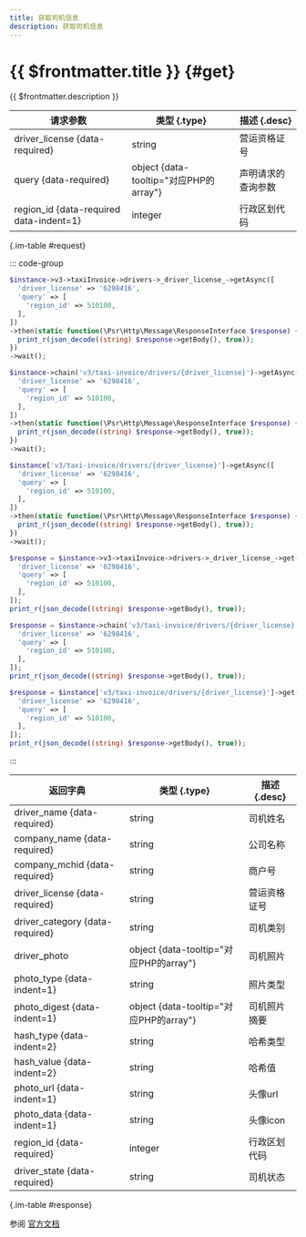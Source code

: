 ```yaml
---
title: 获取司机信息
description: 获取司机信息
---
```


# {{ $frontmatter.title }} {#get}

{{ $frontmatter.description }}

| 请求参数 | 类型 {.type} | 描述 {.desc}
| --- | --- | ---
| driver_license {data-required} | string | 营运资格证号
| query {data-required} | object {data-tooltip="对应PHP的array"} | 声明请求的查询参数
| region_id {data-required data-indent=1} | integer | 行政区划代码

{.im-table #request}

::: code-group

```php [异步纯链式]
$instance->v3->taxiInvoice->drivers->_driver_license_->getAsync([
  'driver_license' => '6298416',
  'query' => [
    'region_id' => 510100,
  ],
])
->then(static function(\Psr\Http\Message\ResponseInterface $response) {
  print_r(json_decode((string) $response->getBody(), true));
})
->wait();
```

```php [异步声明式]
$instance->chain('v3/taxi-invoice/drivers/{driver_license}')->getAsync([
  'driver_license' => '6298416',
  'query' => [
    'region_id' => 510100,
  ],
])
->then(static function(\Psr\Http\Message\ResponseInterface $response) {
  print_r(json_decode((string) $response->getBody(), true));
})
->wait();
```

```php [异步属性式]
$instance['v3/taxi-invoice/drivers/{driver_license}']->getAsync([
  'driver_license' => '6298416',
  'query' => [
    'region_id' => 510100,
  ],
])
->then(static function(\Psr\Http\Message\ResponseInterface $response) {
  print_r(json_decode((string) $response->getBody(), true));
})
->wait();
```

```php [同步纯链式]
$response = $instance->v3->taxiInvoice->drivers->_driver_license_->get([
  'driver_license' => '6298416',
  'query' => [
    'region_id' => 510100,
  ],
]);
print_r(json_decode((string) $response->getBody(), true));
```

```php [同步声明式]
$response = $instance->chain('v3/taxi-invoice/drivers/{driver_license}')->get([
  'driver_license' => '6298416',
  'query' => [
    'region_id' => 510100,
  ],
]);
print_r(json_decode((string) $response->getBody(), true));
```

```php [同步属性式]
$response = $instance['v3/taxi-invoice/drivers/{driver_license}']->get([
  'driver_license' => '6298416',
  'query' => [
    'region_id' => 510100,
  ],
]);
print_r(json_decode((string) $response->getBody(), true));
```

:::

| 返回字典 | 类型 {.type} | 描述 {.desc}
| --- | --- | ---
| driver_name {data-required} | string | 司机姓名
| company_name {data-required} | string | 公司名称
| company_mchid {data-required} | string | 商户号
| driver_license {data-required} | string | 营运资格证号
| driver_category {data-required} | string | 司机类别
| driver_photo | object {data-tooltip="对应PHP的array"} | 司机照片
| photo_type {data-indent=1} | string | 照片类型
| photo_digest {data-indent=1} | object {data-tooltip="对应PHP的array"} | 司机照片摘要
| hash_type {data-indent=2} | string | 哈希类型
| hash_value {data-indent=2} | string | 哈希值
| photo_url {data-indent=1} | string | 头像url
| photo_data {data-indent=1} | string | 头像icon
| region_id {data-required} | integer | 行政区划代码
| driver_state {data-required} | string | 司机状态

{.im-table #response}

参阅 [官方文档](https://pay.weixin.qq.com/doc/v3/partner/4012461309)
